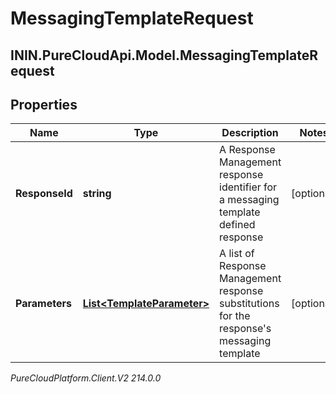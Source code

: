 # MessagingTemplateRequest

## ININ.PureCloudApi.Model.MessagingTemplateRequest

## Properties

|Name | Type | Description | Notes|
|------------ | ------------- | ------------- | -------------|
| **ResponseId** | **string** | A Response Management response identifier for a messaging template defined response | [optional] |
| **Parameters** | [**List&lt;TemplateParameter&gt;**](TemplateParameter) | A list of Response Management response substitutions for the response&#39;s messaging template | [optional] |



_PureCloudPlatform.Client.V2 214.0.0_
